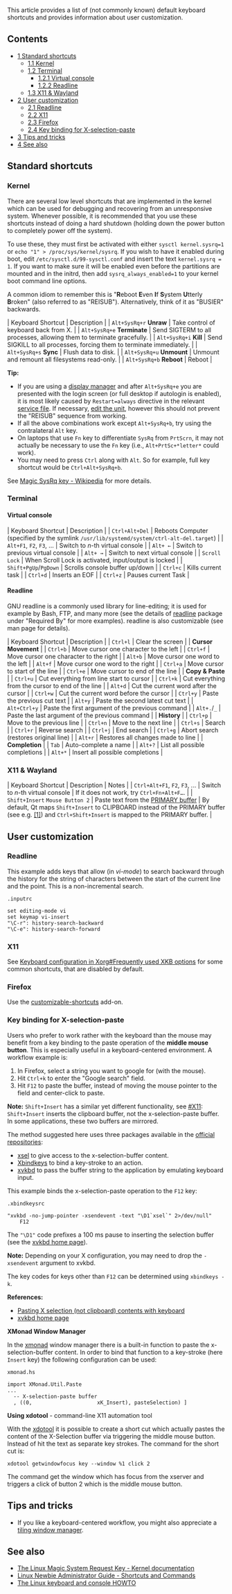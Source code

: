 This article provides a list of (not commonly known) default keyboard shortcuts and provides information about user customization.

## Contents

*   [1 Standard shortcuts](#Standard_shortcuts)
    *   [1.1 Kernel](#Kernel)
    *   [1.2 Terminal](#Terminal)
        *   [1.2.1 Virtual console](#Virtual_console)
        *   [1.2.2 Readline](#Readline)
    *   [1.3 X11 & Wayland](#X11_.26_Wayland)
*   [2 User customization](#User_customization)
    *   [2.1 Readline](#Readline_2)
    *   [2.2 X11](#X11)
    *   [2.3 Firefox](#Firefox)
    *   [2.4 Key binding for X-selection-paste](#Key_binding_for_X-selection-paste)
*   [3 Tips and tricks](#Tips_and_tricks)
*   [4 See also](#See_also)

## Standard shortcuts

### Kernel

There are several low level shortcuts that are implemented in the kernel which can be used for debugging and recovering from an unresponsive system. Whenever possible, it is recommended that you use these shortcuts instead of doing a hard shutdown (holding down the power button to completely power off the system).

To use these, they must first be activated with either `sysctl kernel.sysrq=1` or `echo "1" > /proc/sys/kernel/sysrq`. If you wish to have it enabled during boot, edit `/etc/sysctl.d/99-sysctl.conf` and insert the text `kernel.sysrq = 1`. If you want to make sure it will be enabled even before the partitions are mounted and in the initrd, then add `sysrq_always_enabled=1` to your kernel boot command line options.

A common idiom to remember this is "**R**eboot **E**ven **I**f **S**ystem **U**tterly **B**roken" (also referred to as "REISUB"). Alternatively, think of it as "BUSIER" backwards.

| Keyboard Shortcut | Description |
| `Alt+SysRq+r` **Unraw** | Take control of keyboard back from X. |
| `Alt+SysRq+e` **Terminate** | Send SIGTERM to all processes, allowing them to terminate gracefully. |
| `Alt+SysRq+i` **Kill** | Send SIGKILL to all processes, forcing them to terminate immediately. |
| `Alt+SysRq+s` **Sync** | Flush data to disk. |
| `Alt+SysRq+u` **Unmount** | Unmount and remount all filesystems read-only. |
| `Alt+SysRq+b` **Reboot** | Reboot |

**Tip:**

*   If you are using a [display manager](/index.php/Display_manager "Display manager") and after `Alt+SysRq+e` you are presented with the login screen (or full desktop if autologin is enabled), it is most likely caused by `Restart=always` directive in the relevant [service file](/index.php/Systemd "Systemd"). If necessary, [edit the unit](/index.php/Systemd#Editing_provided_units "Systemd"), however this should not prevent the "REISUB" sequence from working.
*   If all the above combinations work except `Alt+SysRq+b`, try using the contralateral `Alt` key.
*   On laptops that use `Fn` key to differentiate `SysRq` from `PrtScrn`, it may not actually be necessary to use the `Fn` key (i.e., `Alt+PrtSc+*letter*` could work).
*   You may need to press `Ctrl` along with `Alt`. So for example, full key shortcut would be `Ctrl+Alt+SysRq+b`.

See [Magic SysRq key - Wikipedia](https://en.wikipedia.org/wiki/Magic_SysRq_key "wikipedia:Magic SysRq key") for more details.

### Terminal

#### Virtual console

| Keyboard Shortcut | Description |
| `Ctrl+Alt+Del` | Reboots Computer (specified by the symlink `/usr/lib/systemd/system/ctrl-alt-del.target`) |
| `Alt+F1`, `F2`, `F3`, ... | Switch to *n*-th virtual console |
| `Alt+ ←` | Switch to previous virtual console |
| `Alt+ →` | Switch to next virtual console |
| `Scroll Lock` | When Scroll Lock is activated, input/output is locked |
| `Shift+PgUp`/`PgDown` | Scrolls console buffer up/down |
| `Ctrl+c` | Kills current task |
| `Ctrl+d` | Inserts an EOF |
| `Ctrl+z` | Pauses current Task |

#### Readline

GNU readline is a commonly used library for line-editing; it is used for example by Bash, FTP, and many more (see the details of [readline](https://www.archlinux.org/packages/?name=readline) package under "Required By" for more examples). readline is also customizable (see man page for details).

| Keyboard Shortcut | Description |
| `Ctrl+l` | Clear the screen |
| **Cursor Movement** |
| `Ctrl+b` | Move cursor one character to the left |
| `Ctrl+f` | Move cursor one character to the right |
| `Alt+b` | Move cursor one word to the left |
| `Alt+f` | Move cursor one word to the right |
| `Ctrl+a` | Move cursor to start of the line |
| `Ctrl+e` | Move cursor to end of the line |
| **Copy & Paste** |
| `Ctrl+u` | Cut everything from line start to cursor |
| `Ctrl+k` | Cut everything from the cursor to end of the line |
| `Alt+d` | Cut the current word after the cursor |
| `Ctrl+w` | Cut the current word before the cursor |
| `Ctrl+y` | Paste the previous cut text |
| `Alt+y` | Paste the second latest cut text |
| `Alt+Ctrl+y` | Paste the first argument of the previous command |
| `Alt+.`/`_` | Paste the last argument of the previous command |
| **History** |
| `Ctrl+p` | Move to the previous line |
| `Ctrl+n` | Move to the next line |
| `Ctrl+s` | Search |
| `Ctrl+r` | Reverse search |
| `Ctrl+j` | End search |
| `Ctrl+g` | Abort search (restores original line) |
| `Alt+r` | Restores all changes made to line |
| **Completion** |
| `Tab` | Auto-complete a name |
| `Alt+?` | List all possible completions |
| `Alt+*` | Insert all possible completions |

### X11 & Wayland

| Keyboard Shortcut | Description | Notes |
| `Ctrl+Alt+F1`, `F2`, `F3`, ... | Switch to *n*-th virtual console | If it does not work, try `Ctrl+Fn+Alt+F…`. |
| `Shift+Insert`
`Mouse Button 2` | Paste text from the [PRIMARY buffer](/index.php/Clipboard "Clipboard") | By default, Qt maps `Shift+Insert` to CLIPBOARD instead of the PRIMARY buffer (see e.g. [[1]](http://doc.qt.io/qt-5/qlineedit.html#details)) and `Ctrl+Shift+Insert` is mapped to the PRIMARY buffer. |

## User customization

### Readline

This example adds keys that allow (in *vi-mode*) to search backward through the history for the string of characters between the start of the current line and the point. This is a non-incremental search.

 `.inputrc` 
```
set editing-mode vi
set keymap vi-insert
"\C-r": history-search-backward
"\C-e": history-search-forward

```

### X11

See [Keyboard configuration in Xorg#Frequently used XKB options](/index.php/Keyboard_configuration_in_Xorg#Frequently_used_XKB_options "Keyboard configuration in Xorg") for some common shortcuts, that are disabled by default.

### Firefox

Use the [customizable-shortcuts](https://addons.mozilla.org/en-us/firefox/addon/customizable-shortcuts/) add-on.

### Key binding for X-selection-paste

Users who prefer to work rather with the keyboard than the mouse may benefit from a key binding to the paste operation of the **middle mouse button**. This is especially useful in a keyboard-centered environment. A workflow example is:

1.  In Firefox, select a string you want to google for (with the mouse).
2.  Hit `Ctrl+k` to enter the "Google search" field.
3.  Hit `F12` to paste the buffer, instead of moving the mouse pointer to the field and center-click to paste.

**Note:** `Shift+Insert` has a similar yet different functionality, see [#X11](#X11): `Shift+Insert` inserts the clipboard buffer, not the x-selection-paste buffer. In some applications, these two buffers are mirrored.

The method suggested here uses three packages available in the [official repositories](/index.php/Official_repositories "Official repositories"):

*   [xsel](https://www.archlinux.org/packages/?name=xsel) to give access to the x-selection-buffer content.
*   [Xbindkeys](/index.php/Xbindkeys "Xbindkeys") to bind a key-stroke to an action.
*   [xvkbd](https://www.archlinux.org/packages/?name=xvkbd) to pass the buffer string to the application by emulating keyboard input.

This example binds the x-selection-paste operation to the `F12` key:

 `.xbindkeysrc` 
```
"xvkbd -no-jump-pointer -xsendevent -text "\D1`xsel`" 2>/dev/null"
    F12

```

The `"\D1"` code prefixes a 100 ms pause to inserting the selection buffer (see the [xvkbd home page](http://homepage3.nifty.com/tsato/xvkbd/)).

**Note:** Depending on your X configuration, you may need to drop the `-xsendevent` argument to xvkbd.

The key codes for keys other than `F12` can be determined using `xbindkeys -k`.

**References:**

*   [Pasting X selection (not clipboard) contents with keyboard](http://unix.stackexchange.com/questions/11889/pasting-x-selection-not-clipboard-contents-with-keyboard)
*   [xvkbd home page](http://homepage3.nifty.com/tsato/xvkbd/)

**XMonad Window Manager**

In the [xmonad](https://www.archlinux.org/packages/?name=xmonad) window manager there is a built-in function to paste the x-selection-buffer content. In order to bind that function to a key-stroke (here `Insert` key) the following configuration can be used:

 `xmonad.hs` 
```
import XMonad.Util.Paste
...
  -- X-selection-paste buffer
  , ((0,                     xK_Insert), pasteSelection) ]

```

**Using xdotool** - command-line X11 automation tool

With the [xdotool](https://www.archlinux.org/packages/?name=xdotool) it is possible to create a short cut which actually pastes the content of the X-Selection buffer via triggering the middle mouse button. Instead of hit the text as separate key strokes. The command for the short cut is:

`xdotool getwindowfocus key --window %1 click 2`

The command get the window which has focus from the xserver and triggers a click of button 2 which is the middle mouse button.

## Tips and tricks

*   If you like a keyboard-centered workflow, you might also appreciate a [tiling window manager](/index.php/Window_manager#Tiling_window_managers "Window manager").

## See also

*   [The Linux Magic System Request Key - Kernel documentation](https://www.kernel.org/doc/Documentation/sysrq.txt)
*   [Linux Newbie Administrator Guide - Shortcuts and Commands](http://lnag.sourceforge.net/lnag_html/node5.html)
*   [The Linux keyboard and console HOWTO](http://tldp.org/HOWTO/Keyboard-and-Console-HOWTO.html)